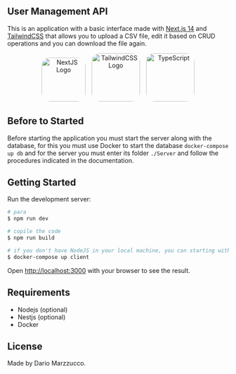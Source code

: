 ## User Management API

This is an application with a basic interface made with [Next.js 14](https://nextjs.org/docs/)
and [TailwindCSS](https://tailwindcss.com/) that allows you to upload a CSV file, edit it based on CRUD operations and
you can download the file again.

<p align="center">
  <a href="https://nextjs.org/docs/" target="blank"><img src="https://encrypted-tbn0.gstatic.com/images?q=tbn:ANd9GcSWOYMtSMKxVApuqB5E7IjY9KuS15wUF4jtYg&s" width="100" alt="NextJS Logo" style="border-radius:19px" /></a>
  <a href="https://tailwindcss.com/" target="blank"><img src="https://encrypted-tbn0.gstatic.com/images?q=tbn:ANd9GcTSDKn3vA2YUbXzN0ZC3gALWJ08gJN-Drl15w&s" width="110" alt="TailwindCSS Logo" style="border-radius:19px; margin-left:10px" /></a>
  <a href="https://www.typescriptlang.org/" target="blank"><img src="https://cdn.iconscout.com/icon/free/png-256/free-typescript-3521774-2945272.png" width="110" alt="TypeScript" style="border-radius:19px; margin-left:10px" /></a>
</p>

## Before to Started

Before starting the application you must start the server along with the database, for this you must use Docker to start
the database ``` docker-compose up db ``` and for the server you must enter its folder ```./Server``` and follow the
procedures indicated in the documentation.

## Getting Started

Run the development server:

```bash
# para 
$ npm run dev

# copile the code
$ npm run build

# if you don't have NodeJS in your local machine, you can starting with docker.
$ docker-compose up client  
```

Open [http://localhost:3000](http://localhost:3000) with your browser to see the result.

## Requirements

- Nodejs (optional)
- Nestjs (optional)
- Docker

## License

Made by Dario Marzzucco.
